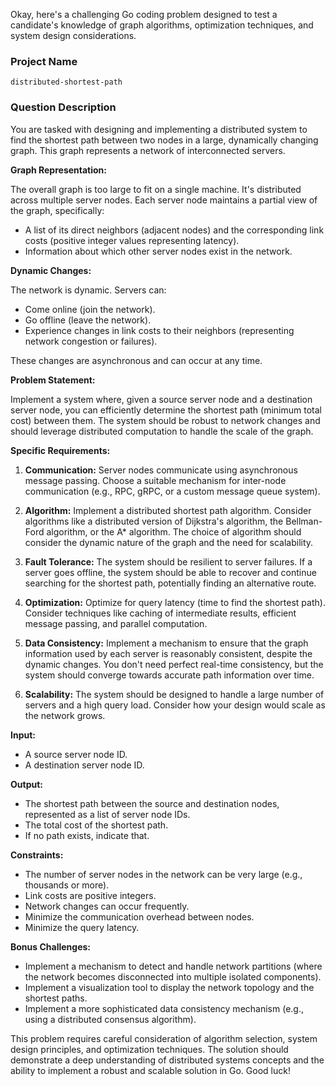Okay, here's a challenging Go coding problem designed to test a candidate's knowledge of graph algorithms, optimization techniques, and system design considerations.

### Project Name

```
distributed-shortest-path
```

### Question Description

You are tasked with designing and implementing a distributed system to find the shortest path between two nodes in a large, dynamically changing graph. This graph represents a network of interconnected servers.

**Graph Representation:**

The overall graph is too large to fit on a single machine. It's distributed across multiple server nodes. Each server node maintains a partial view of the graph, specifically:

*   A list of its direct neighbors (adjacent nodes) and the corresponding link costs (positive integer values representing latency).
*   Information about which other server nodes exist in the network.

**Dynamic Changes:**

The network is dynamic. Servers can:

*   Come online (join the network).
*   Go offline (leave the network).
*   Experience changes in link costs to their neighbors (representing network congestion or failures).

These changes are asynchronous and can occur at any time.

**Problem Statement:**

Implement a system where, given a source server node and a destination server node, you can efficiently determine the shortest path (minimum total cost) between them. The system should be robust to network changes and should leverage distributed computation to handle the scale of the graph.

**Specific Requirements:**

1.  **Communication:** Server nodes communicate using asynchronous message passing. Choose a suitable mechanism for inter-node communication (e.g., RPC, gRPC, or a custom message queue system).

2.  **Algorithm:** Implement a distributed shortest path algorithm. Consider algorithms like a distributed version of Dijkstra's algorithm, the Bellman-Ford algorithm, or the A\* algorithm.  The choice of algorithm should consider the dynamic nature of the graph and the need for scalability.

3.  **Fault Tolerance:** The system should be resilient to server failures.  If a server goes offline, the system should be able to recover and continue searching for the shortest path, potentially finding an alternative route.

4.  **Optimization:** Optimize for query latency (time to find the shortest path).  Consider techniques like caching of intermediate results, efficient message passing, and parallel computation.

5.  **Data Consistency:** Implement a mechanism to ensure that the graph information used by each server is reasonably consistent, despite the dynamic changes.  You don't need perfect real-time consistency, but the system should converge towards accurate path information over time.

6.  **Scalability:** The system should be designed to handle a large number of servers and a high query load. Consider how your design would scale as the network grows.

**Input:**

*   A source server node ID.
*   A destination server node ID.

**Output:**

*   The shortest path between the source and destination nodes, represented as a list of server node IDs.
*   The total cost of the shortest path.
*   If no path exists, indicate that.

**Constraints:**

*   The number of server nodes in the network can be very large (e.g., thousands or more).
*   Link costs are positive integers.
*   Network changes can occur frequently.
*   Minimize the communication overhead between nodes.
*   Minimize the query latency.

**Bonus Challenges:**

*   Implement a mechanism to detect and handle network partitions (where the network becomes disconnected into multiple isolated components).
*   Implement a visualization tool to display the network topology and the shortest paths.
*   Implement a more sophisticated data consistency mechanism (e.g., using a distributed consensus algorithm).

This problem requires careful consideration of algorithm selection, system design principles, and optimization techniques. The solution should demonstrate a deep understanding of distributed systems concepts and the ability to implement a robust and scalable solution in Go.  Good luck!
